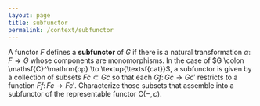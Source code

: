 ```yaml
---
layout: page
title: subfunctor
permalink: /context/subfunctor
---
```

A functor $F$ defines a **subfunctor** of $G$ if there is a natural transformation $\alpha \colon F \Rightarrow G$ whose components are monomorphisms. In the case of $G \colon \mathsf{C}^\mathrm{op} \to \textup{\textsf{cat}}$, a subfunctor is given by a collection of subsets $Fc \subset Gc$ so that each $Gf \colon Gc \to Gc'$ restricts to a function $Ff \colon Fc \to Fc'$. Characterize those subsets that assemble into a subfunctor of the representable functor $\mathsf{C}(-,c)$.
